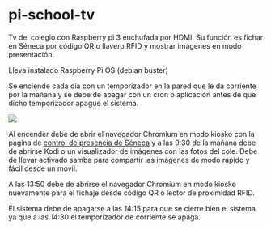# pi-school-tv  

Tv del colegio con Raspberry pi 3 enchufada por HDMI. 
Su función es fichar en Séneca por código QR o llavero RFID y mostrar imágenes en modo presentación.

Lleva instalado Raspberry Pi OS (debian buster) 

Se enciende cada día con un temporizador en la pared que le da corriente por la mañana y se debe de apagar con un cron o aplicación antes de que dicho temporizador apague el sistema.

![](https://images-na.ssl-images-amazon.com/images/I/41c3xcYQaFL.__AC_SY300_QL70_ML2_.jpg)

Al encender debe de abrir el navegador Chromium en modo kiosko con la página de [control de presencia de Séneca](https://seneca.juntadeandalucia.es/controldepresencia/) y a las 9:30 de la mañana debe de abrirse Kodi o un visualizador de imágenes con las fotos del cole. Debe de llevar activado samba para compartir las imágenes de modo rápido y fácil desde un móvil.

A las 13:50 debe de abrirse el navegador Chromium en modo kiosko nuevamente para el fichaje desde código QR o lector de proximidad RFID. 

El sistema debe de apagarse a las 14:15 para que se cierre bien el sistema ya que a las 14:30 el temporizador de corriente se apaga.
